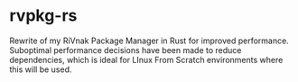 # rvpkg-rs
Rewrite of my RiVnak Package Manager in Rust for improved performance. Suboptimal performance decisions have been made to reduce dependencies, which is ideal for LInux From Scratch environments where this will be used.
